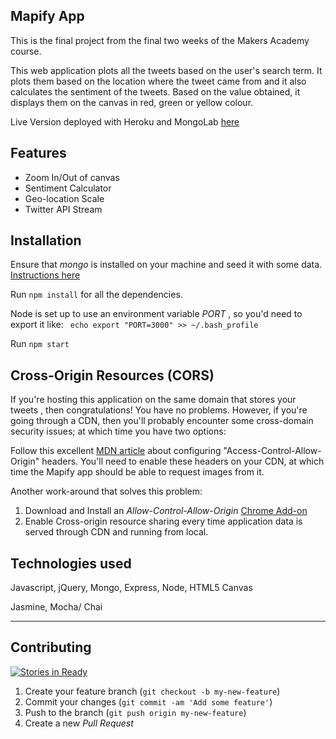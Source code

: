 Mapify App
-
This is the final project from the final two weeks of the Makers Academy course.

This web application plots all the tweets based on the user's search term. It
plots them based on the location where the tweet came from and it also
calculates the sentiment of the tweets. Based on the value obtained, it displays
them on the canvas in red, green or yellow colour.

Live Version deployed with Heroku and MongoLab [here](https://mapifyapp.herokuapp.com/)

 Features
-----
 - Zoom In/Out of canvas
 - Sentiment Calculator
 - Geo-location Scale
 - Twitter API Stream

Installation
--
Ensure that _mongo_ is installed on your machine and seed it with some data. [Instructions here](http://docs.mongodb.org/v2.4/tutorial/install-mongodb-on-os-x/)

Run `npm install` for all the dependencies.

Node is set up to use an environment variable _PORT_ , so you'd need to export it like: ` echo export "PORT=3000" >> ~/.bash_profile`

Run `npm start`


Cross-Origin Resources (CORS)
-
If you're hosting this application on the same domain that stores your tweets , then congratulations! You have no problems. However, if you're going through a CDN, then you'll probably encounter some cross-domain security issues; at which time you have two options:

Follow this excellent [MDN article](https://developer.mozilla.org/en-US/docs/Web/HTML/CORS_enabled_image) about configuring "Access-Control-Allow-Origin" headers. You'll need to enable these headers on your CDN, at which time the Mapify app should be able to request images from it.

Another work-around that solves this problem:

 1. Download and Install an _Allow-Control-Allow-Origin_ [Chrome Add-on](https://chrome.google.com/webstore/detail/allow-control-allow-origi/nlfbmbojpeacfghkpbjhddihlkkiljbi?hl=en-US)
 2. Enable Cross-origin resource sharing every time application data is served through CDN and running from local.

Technologies used
--
Javascript, jQuery, Mongo, Express, Node, HTML5 Canvas

Jasmine, Mocha/ Chai

----------

Contributing
-
[![Stories in Ready](https://badge.waffle.io/adrianw1832/mapify.png?label=Ready&title=Ready)](http://waffle.io/adrianw1832/mapify)
 1. Create your feature branch (`git checkout -b my-new-feature`)
 2. Commit your changes (`git commit -am 'Add some feature'`)
 3. Push to the branch (`git push origin my-new-feature`)
 4. Create a new _Pull Request_
